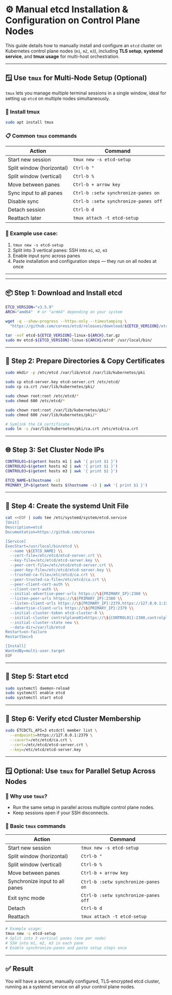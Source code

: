 # ⚙️ Manual etcd Installation & Configuration on Control Plane Nodes

This guide details how to manually install and configure an `etcd` cluster on Kubernetes control plane nodes (`m1`, `m2`, `m3`), including **TLS setup**, **systemd service**, and **tmux usage** for multi-host orchestration.

---

## 🪟 Use `tmux` for Multi-Node Setup (Optional)

`tmux` lets you manage multiple terminal sessions in a single window, ideal for setting up `etcd` on multiple nodes simultaneously.

### 📌 Install tmux

```bash
sudo apt install tmux
```

### 📋 Common `tmux` commands

| Action                    | Command                        |
|---------------------------|--------------------------------|
| Start new session         | `tmux new -s etcd-setup`       |
| Split window (horizontal) | `Ctrl-b "`                     |
| Split window (vertical)   | `Ctrl-b %`                     |
| Move between panes        | `Ctrl-b + arrow key`           |
| Sync input to all panes   | `Ctrl-b :setw synchronize-panes on` |
| Disable sync              | `Ctrl-b :setw synchronize-panes off` |
| Detach session            | `Ctrl-b d`                     |
| Reattach later            | `tmux attach -t etcd-setup`    |

### 🧪 Example use case:

1. `tmux new -s etcd-setup`
2. Split into 3 vertical panes: SSH into `m1`, `m2`, `m3`
3. Enable input sync across panes
4. Paste installation and configuration steps — they run on all nodes at once

---

---

## 📦 Step 1: Download and Install etcd

```bash
ETCD_VERSION="v3.5.9"
ARCH="amd64"  # or "arm64" depending on your system

wget -q --show-progress --https-only --timestamping \
  "https://github.com/coreos/etcd/releases/download/${ETCD_VERSION}/etcd-${ETCD_VERSION}-linux-${ARCH}.tar.gz"

tar -xvf etcd-${ETCD_VERSION}-linux-${ARCH}.tar.gz
sudo mv etcd-${ETCD_VERSION}-linux-${ARCH}/etcd* /usr/local/bin/
```

---

## 🔐 Step 2: Prepare Directories & Copy Certificates

```bash
sudo mkdir -p /etc/etcd /var/lib/etcd /var/lib/kubernetes/pki

sudo cp etcd-server.key etcd-server.crt /etc/etcd/
sudo cp ca.crt /var/lib/kubernetes/pki/

sudo chown root:root /etc/etcd/*
sudo chmod 600 /etc/etcd/*

sudo chown root:root /var/lib/kubernetes/pki/*
sudo chmod 600 /var/lib/kubernetes/pki/*

# Symlink the CA certificate
sudo ln -s /var/lib/kubernetes/pki/ca.crt /etc/etcd/ca.crt
```

---

## 🌐 Step 3: Set Cluster Node IPs

```bash
CONTROL01=$(getent hosts m1 | awk '{ print $1 }')
CONTROL02=$(getent hosts m2 | awk '{ print $1 }')
CONTROL03=$(getent hosts m3 | awk '{ print $1 }')

ETCD_NAME=$(hostname -s)
PRIMARY_IP=$(getent hosts $(hostname -s) | awk '{ print $1 }')
```

---

## 🧾 Step 4: Create the systemd Unit File

```bash
cat <<EOF | sudo tee /etc/systemd/system/etcd.service
[Unit]
Description=etcd
Documentation=https://github.com/coreos

[Service]
ExecStart=/usr/local/bin/etcd \\
  --name \${ETCD_NAME} \\
  --cert-file=/etc/etcd/etcd-server.crt \\
  --key-file=/etc/etcd/etcd-server.key \\
  --peer-cert-file=/etc/etcd/etcd-server.crt \\
  --peer-key-file=/etc/etcd/etcd-server.key \\
  --trusted-ca-file=/etc/etcd/ca.crt \\
  --peer-trusted-ca-file=/etc/etcd/ca.crt \\
  --peer-client-cert-auth \\
  --client-cert-auth \\
  --initial-advertise-peer-urls https://\${PRIMARY_IP}:2380 \\
  --listen-peer-urls https://\${PRIMARY_IP}:2380 \\
  --listen-client-urls https://\${PRIMARY_IP}:2379,https://127.0.0.1:2379 \\
  --advertise-client-urls https://\${PRIMARY_IP}:2379 \\
  --initial-cluster-token etcd-cluster-0 \\
  --initial-cluster controlplane01=https://\${CONTROL01}:2380,controlplane02=https://\${CONTROL02}:2380 \\
  --initial-cluster-state new \\
  --data-dir=/var/lib/etcd
Restart=on-failure
RestartSec=5

[Install]
WantedBy=multi-user.target
EOF
```

---

## 🚀 Step 5: Start etcd

```bash
sudo systemctl daemon-reload
sudo systemctl enable etcd
sudo systemctl start etcd
```

---

## 🔎 Step 6: Verify etcd Cluster Membership

```bash
sudo ETCDCTL_API=3 etcdctl member list \
  --endpoints=https://127.0.0.1:2379 \
  --cacert=/etc/etcd/ca.crt \
  --cert=/etc/etcd/etcd-server.crt \
  --key=/etc/etcd/etcd-server.key
```

---

## 🪟 Optional: Use `tmux` for Parallel Setup Across Nodes

### 📌 Why use `tmux`?
- Run the same setup in parallel across multiple control plane nodes.
- Keep sessions open if your SSH disconnects.

### 🧰 Basic `tmux` commands

| Action | Command |
|--------|---------|
| Start new session | `tmux new -s etcd-setup` |
| Split window (horizontal) | `Ctrl-b "` |
| Split window (vertical) | `Ctrl-b %` |
| Move between panes | `Ctrl-b + arrow key` |
| Synchronize input to all panes | `Ctrl-b :setw synchronize-panes on` |
| Exit sync mode | `Ctrl-b :setw synchronize-panes off` |
| Detach | `Ctrl-b d` |
| Reattach | `tmux attach -t etcd-setup` |

```bash
# Example usage:
tmux new -s etcd-setup
# Split into 3 vertical panes (one per node)
# SSH into m1, m2, m3 in each pane
# Enable synchronize-panes and paste setup steps once
```

---

## ✅ Result

You will have a secure, manually configured, TLS-encrypted etcd cluster, running as a systemd service on all your control plane nodes.